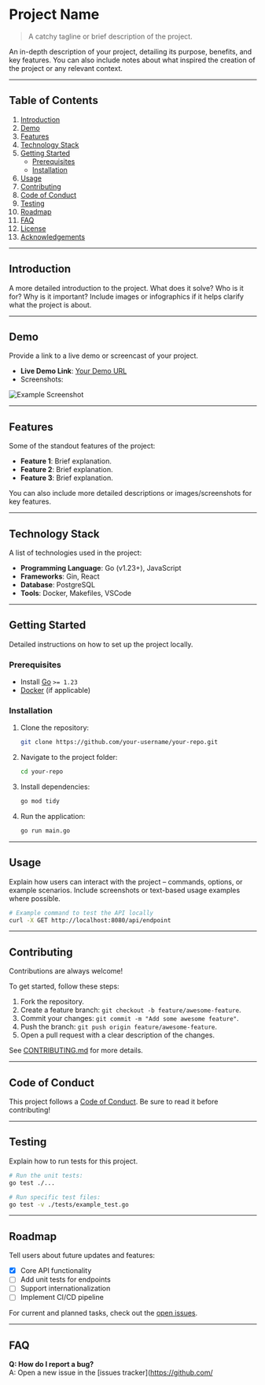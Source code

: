 
# Project Name

> A catchy tagline or brief description of the project.

An in-depth description of your project, detailing its purpose, benefits, and key features. You can also include notes about what inspired the creation of the project or any relevant context.

---

## Table of Contents

1. [Introduction](#introduction)
2. [Demo](#demo)
3. [Features](#features)
4. [Technology Stack](#technology-stack)
5. [Getting Started](#getting-started)
   - [Prerequisites](#prerequisites)
   - [Installation](#installation)
6. [Usage](#usage)
7. [Contributing](#contributing)
8. [Code of Conduct](#code-of-conduct)
9. [Testing](#testing)
10. [Roadmap](#roadmap)
11. [FAQ](#faq)
12. [License](#license)
13. [Acknowledgements](#acknowledgements)

---

## Introduction

A more detailed introduction to the project. What does it solve? Who is it for? Why is it important? Include images or infographics if it helps clarify what the project is about.

---

## Demo

Provide a link to a live demo or screencast of your project.

- **Live Demo Link**: [Your Demo URL](https://example.com)
- Screenshots:

![Example Screenshot](https://via.placeholder.com/800x400)

---

## Features

Some of the standout features of the project:

- **Feature 1**: Brief explanation.
- **Feature 2**: Brief explanation.
- **Feature 3**: Brief explanation.

You can also include more detailed descriptions or images/screenshots for key features.

---

## Technology Stack

A list of technologies used in the project:

- **Programming Language**: Go (v1.23+), JavaScript
- **Frameworks**: Gin, React
- **Database**: PostgreSQL
- **Tools**: Docker, Makefiles, VSCode

---

## Getting Started

Detailed instructions on how to set up the project locally.

### Prerequisites

- Install [Go](https://golang.org/) `>= 1.23`
- [Docker](https://www.docker.com/) (if applicable)

### Installation

1. Clone the repository:
   ```bash
   git clone https://github.com/your-username/your-repo.git
   ```

2. Navigate to the project folder:
   ```bash
   cd your-repo
   ```

3. Install dependencies:
   ```bash
   go mod tidy
   ```

4. Run the application:
   ```bash
   go run main.go
   ```

---

## Usage

Explain how users can interact with the project – commands, options, or example scenarios. Include screenshots or text-based usage examples where possible.

```bash
# Example command to test the API locally
curl -X GET http://localhost:8080/api/endpoint
```

---

## Contributing

Contributions are always welcome!

To get started, follow these steps:

1. Fork the repository.
2. Create a feature branch: `git checkout -b feature/awesome-feature`.
3. Commit your changes: `git commit -m "Add some awesome feature"`.
4. Push the branch: `git push origin feature/awesome-feature`.
5. Open a pull request with a clear description of the changes.

See [CONTRIBUTING.md](CONTRIBUTING.md) for more details.

---

## Code of Conduct

This project follows a [Code of Conduct](CODE_OF_CONDUCT.md). Be sure to read it before contributing!

---

## Testing

Explain how to run tests for this project.

```bash
# Run the unit tests:
go test ./...

# Run specific test files:
go test -v ./tests/example_test.go
```

---

## Roadmap

Tell users about future updates and features:

- [x] Core API functionality
- [ ] Add unit tests for endpoints
- [ ] Support internationalization
- [ ] Implement CI/CD pipeline

For current and planned tasks, check out the [open issues](https://github.com/your-username/your-repo/issues).

---

## FAQ

**Q: How do I report a bug?**  
A: Open a new issue in the [issues tracker](https://github.com/